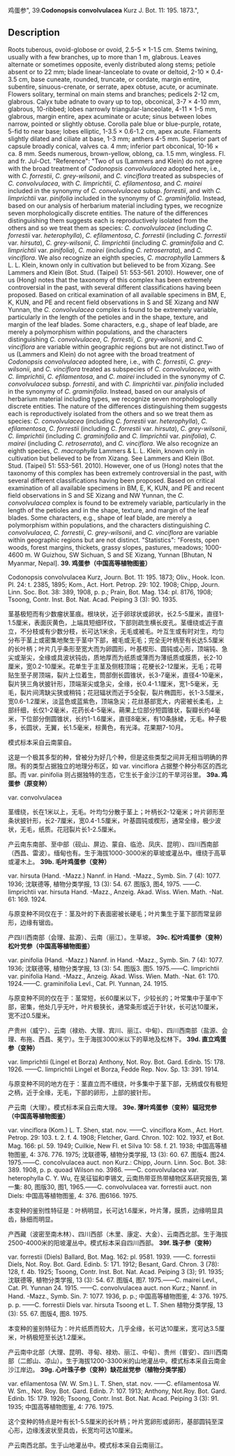 鸡蛋参",
39.**Codonopsis convolvulacea** Kurz J. Bot. 11: 195. 1873.",

## Description
Roots tuberous, ovoid-globose or ovoid, 2.5-5 × 1-1.5 cm. Stems twining, usually with a few branches, up to more than 1 m, glabrous. Leaves alternate or sometimes opposite, evenly distributed along stems; petiole absent or to 22 mm; blade linear-lanceolate to ovate or deltoid, 2-10 × 0.4-3.5 cm, base cuneate, rounded, truncate, or cordate, margin entire, subentire, sinuous-crenate, or serrate, apex obtuse, acute, or acuminate. Flowers solitary, terminal on main stems and branches; pedicels 2-12 cm, glabrous. Calyx tube adnate to ovary up to top, obconical, 3-7 × 4-10 mm, glabrous, 10-ribbed; lobes narrowly triangular-lanceolate, 4-11 × 1-5 mm, glabrous, margin entire, apex acuminate or acute; sinus between lobes narrow, pointed or slightly obtuse. Corolla pale blue or blue-purple, rotate, 5-fid to near base; lobes elliptic, 1-3.5 × 0.6-1.2 cm, apex acute. Filaments slightly dilated and ciliate at base, 1-3 mm; anthers 4-5 mm. Superior part of capsule broadly conical, valves ca. 4 mm; inferior part obconical, 10-16 × ca. 8 mm. Seeds numerous, brown-yellow, oblong, ca. 1.5 mm, wingless. Fl. and fr. Jul-Oct.
  "Reference": "Two of us (Lammers and Klein) do not agree with the broad treatment of *Codonopsis convolvulacea* adopted here, i.e., with *C. forrestii*, *C. grey-wilsonii*, and *C. vinciflora* treated as subspecies of *C. convolvulacea*, with *C. limprichtii*, *C. efilamentosa*, and *C. mairei* included in the synonymy of *C. convolvulacea* subsp. *forrestii*, and with *C. limprichtii* var. *pinifolia* included in the synonymy of *C. graminifolia*. Instead, based on our analysis of herbarium material including types, we recognize seven morphologically discrete entities. The nature of the differences distinguishing them suggests each is reproductively isolated from the others and so we treat them as species: *C. convolvulacea* (including *C. forrestii* var. *heterophylla*), *C. efilamentosa*, *C. forrestii* (including *C. forrestii* var. *hirsuta*), *C. grey-wilsonii*, *C. limprichtii* (including *C. graminifolia* and *C. limprichtii* var. *pinifolia*), *C. mairei* (including *C. retroserrata*), and *C. vinciflora*. We also recognize an eighth species, *C. macrophylla* Lammers &amp; L. L. Klein, known only in cultivation but believed to be from Xizang. See Lammers and Klein (Bot. Stud. (Taipei) 51: 553-561. 2010). However, one of us (Hong) notes that the taxonomy of this complex has been extremely controversial in the past, with several different classifications having been proposed. Based on critical examination of all available specimens in BM, E, K, KUN, and PE and recent field observations in S and SE Xizang and NW Yunnan, the *C. convolvulacea* complex is found to be extremely variable, particularly in the length of the petioles and in the shape, texture, and margin of the leaf blades. Some characters, e.g., shape of leaf blade, are merely a polymorphism within populations, and the characters distinguishing *C. convolvulacea*, *C. forrestii*, *C. grey-wilsonii*, and *C. vinciflora* are variable within geographic regions but are not distinct.Two of us (Lammers and Klein) do not agree with the broad treatment of *Codonopsis convolvulacea* adopted here, i.e., with *C. forrestii*, *C. grey-wilsonii*, and *C. vinciflora* treated as subspecies of *C. convolvulacea*, with *C. limprichtii*, *C. efilamentosa*, and *C. mairei* included in the synonymy of *C. convolvulacea* subsp. *forrestii*, and with *C. limprichtii* var. *pinifolia* included in the synonymy of *C. graminifolia*. Instead, based on our analysis of herbarium material including types, we recognize seven morphologically discrete entities. The nature of the differences distinguishing them suggests each is reproductively isolated from the others and so we treat them as species: *C. convolvulacea* (including *C. forrestii* var. *heterophylla*), *C. efilamentosa*, *C. forrestii* (including *C. forrestii* var. *hirsuta*), *C. grey-wilsonii*, *C. limprichtii* (including *C. graminifolia* and *C. limprichtii* var. *pinifolia*), *C. mairei* (including *C. retroserrata*), and *C. vinciflora*. We also recognize an eighth species, *C. macrophylla* Lammers &amp; L. L. Klein, known only in cultivation but believed to be from Xizang. See Lammers and Klein (Bot. Stud. (Taipei) 51: 553-561. 2010). However, one of us (Hong) notes that the taxonomy of this complex has been extremely controversial in the past, with several different classifications having been proposed. Based on critical examination of all available specimens in BM, E, K, KUN, and PE and recent field observations in S and SE Xizang and NW Yunnan, the *C. convolvulacea* complex is found to be extremely variable, particularly in the length of the petioles and in the shape, texture, and margin of the leaf blades. Some characters, e.g., shape of leaf blade, are merely a polymorphism within populations, and the characters distinguishing *C. convolvulacea*, *C. forrestii*, *C. grey-wilsonii*, and *C. vinciflora* are variable within geographic regions but are not distinct.
  "Statistics": "Forests, open woods, forest margins, thickets, grassy slopes, pastures, meadows; 1000-4600 m. W Guizhou, SW Sichuan, S and SE Xizang, Yunnan [Bhutan, N Myanmar, Nepal].
**39. 鸡蛋参（中国高等植物图鉴）**

Codonopsis convolvulacea Kurz, Journ. Bot. 11: 195. 1873; Oliv., Hook. Icon. Pl. 24: t. 2385, 1895; Kom., Act. Hort. Petrop. 29: 102. 1908; Chipp, Journ. Linn. Soc. Bot. 38: 389, 1908, p. p.; Prain, Bot. Mag. 134: pl. 8176, 1908; Tsoong, Contr. Inst. Bot. Nat. Acad. Peiping 3 (3): 90. 1935.

茎基极短而有少数瘤状茎痕。根块状，近于卵球状或卵状，长2.5-5厘米，直径1-1.5厘米，表面灰黄色，上端具短细环纹，下部则疏生横长皮孔。茎缠绕或近于直立，不分枝或有少数分枝，长可达1米余，无毛或被毛。叶互生或有时对生，均匀分布于茎上或密集地聚生于茎中下部，被毛或无毛；完全无叶柄至有长达5.5厘米的长叶柄；叶片几乎条形至宽大而为卵圆形，叶基楔形、圆钝或心形，顶端钝、急尖或渐尖，全缘或具波状钝齿，质地厚而为纸质或薄而为薄纸质或膜质，长2-10厘米，宽0.2-10厘米。花单生于主茎及侧枝顶端；花梗长2-12厘米，无毛；花萼贴生至子房顶端，裂片上位着生，筒部倒长圆锥状，长3-7毫米，直径4-10毫米，裂片狭三角状披针形，顶端渐尖或急尖，全缘，长0.4-1.1厘米，宽1-5毫米，无毛，裂片间湾缺尖狭或稍钝；花冠辐状而近于5全裂，裂片椭圆形，长1-3.5厘米，宽0.6-1.2厘米，淡蓝色或蓝紫色，顶端急尖；花丝基部宽大，内密被长柔毛，上部纤细，长仅1-2毫米，花药长4-5毫米。蒴果上位部分短圆锥状，裂瓣长约4毫米，下位部分倒圆锥状，长约1-1.6厘米，直径8毫米，有10条脉棱，无毛。种子极多，长圆状，无翼，长1.5毫米，棕黄色，有光泽。花果期7-10月。

模式标本采自云南蒙自。

这是一个极其多型的种，曾被分为好几个种，但是这些类型之间并无相当明确的界限。有的类型占据独立的地理分布区，如 var. vinciflora 占据整个种分布区的西北部。而 var. pinifolia 则占据独特的生态，它生长于金沙江的干旱河谷里。
**39a. 鸡蛋参（原变种）**

var. convolvulacea

茎缠绕，长在1米以上，无毛。叶均匀分散于茎上；叶柄长2-12毫米；叶片卵形至条状披针形，长2-7厘米，宽0.4-1.5厘米，叶基圆钝或楔形，通常全缘，极少波状，无毛，纸质。花冠裂片长1-2.5厘米。

产云南东南部、至中部（砚山、屏边、蒙自、临沧、凤庆、昆明）、四川西南部（西昌、雷波）。缅甸也有。生于海拔1000-3000米的草坡或灌丛中。缠绕于高草或灌木上。
**39b. 毛叶鸡蛋参（变种）**

var. hirsuta (Hand. -Mazz.) Nannf. in Hand. -Mazz., Symb. Sin. 7 (4): 1077. 1936; 沈联德等, 植物分类学报, 13 (3): 54. 67. 图版3, 图4, 1975. ——C. limprichtii var. hirsuta Hand. -Mazz., Anzeig. Akad. Wiss. Wien. Math. -Nat. 61: 169. 1924.

与原变种不同仅在于：茎及叶的下表面密被长硬毛；叶片集生于茎下部而常呈卵形，边缘有锯齿。

产四川西南部（会理、盐源）、云南（丽江）。生草坡。
**39c. 松叶鸡蛋参（变种）松叶党参（中国高等植物图鉴）**

var. pinifolia (Hand. -Mazz.) Nannf. in Hand. -Mazz., Symb. Sin. 7 (4): 1077. 1936; 沈联德等, 植物分类学报, 13 (3): 54. 图版3. 图5. 1975.——C. limprichtii var. pinifolia Hand. -Mazz., Anzeig. Akad. Wiss. Wien. Math. -Nat. 61: 170. 1924.——C. graminifolia Levl., Cat. Pl. Yunnan, 24. 1915.

与原变种不同的仅在于：茎常短，长60厘米以下，少较长的；叶常集中于茎中下部，密集，他处几乎无叶，叶片极狭长，通常条形或近于针状，长可达10厘米，宽不过0.5厘米。

产贵州（威宁）、云南（禄劝、大理、宾川、丽江、中甸）、四川西南部（盐源、会理、布拖、西昌、冕宁）。生于海拔3000米以下的草地及松林下。
**39d. 直立鸡蛋参（变种）**

var. limprichtii (Lingel et Borza) Anthony, Not. Roy. Bot. Gard. Edinb. 15: 178. 1926. ——C. limprichtii Lingel et Borza, Fedde Rep. Nov. Sp. 13: 391. 1914.

与原变种不同的地方在于：茎直立而不缠绕，叶多集中于茎下部，无柄或仅有极短之柄，近于全缘，无毛，下部的卵形，上部的披针形。

产云南（大理）。模式标本采自云南大理。
**39e. 薄叶鸡蛋参（变种）辐冠党参（中国高等植物图鉴）**

var. vinciflora (Kom.) L. T. Shen, stat. nov. ——C. vinciflora Kom., Act. Hort. Petrop. 29: 103. t. 2. f. 4. 1908; Fletcher, Gard. Chron. 102: 102. 1937, et Bot. Mag. 166: pl. 59. 1949; Cuilkie, New Fl. et Silva 10: 58. f. 21. 1938; 中国高等植物图鉴, 4: 376. 776. 1975; 沈联德等, 植物分类学报, 13 (3): 60. 67. 图版4. 图24. 1975.——C. concolvulacea auct. non Kurz.: Chipp, Journ. Linn. Soc. Bot. 38: 389. 1908, p. p. quoad Wilson no. 3986. ——C. convolvulacea var. heterophylla C. Y. Wu, 在吴征镒和李锡文, 云南热带亚热带植物区系研究报告, 第一集: 80, 图版30, 图1, 1965.——C. convolvulacea var. forrestii auct. non Diels: 中国高等植物图鉴, 4: 376. 图6166. 1975.

本变种的鉴别性特征是：叶柄明显，长可达1.6厘米，叶片薄，膜质，边缘明显具齿，脉细而明显。

产西藏（波密至南木林）、四川西部（木里、康定、大金）、云南西北部。生于海拔2500-4000米的阳坡灌丛中。模式标本采自四川西部。
**39f. 珠子参（变种）**

var. forrestii (Diels) Ballard, Bot. Mag. 162: pl. 9581. 1939. ——C. forrestii Diels, Not. Roy. Bot. Gard. Edinb. 5: 171. 1912; Besant, Gard. Chron. 3 (78): 128, f. 4b. 1925; Tsoong, Contr. Inst. Bot. Nat. Acad. Peiping 3 (3); 91. 1935; 沈联德等, 植物分类学报, 13 (3): 54. 67. 图版4, 图7. 1975.——C. mairei Levl., Cat. Pl. Yunnan 24. 1915. ——C. convolvulacea auct. non Kurz.; Nannf. in Hand. -Mazz., Symb. Sin. 7: 1077. 1936, p. p.; 中国高等植物图鉴, 4: 376. 1975. p. p. ——C. forrestii Diels var. hirsuta Tsoong et L. T. Shen 植物分类学报, 13 (3): 55. 67. 图版4, 图8. 1975.

本变种的鉴别特征为：叶片纸质而较大，几乎全缘，长可达10厘米，宽可达3.5厘米，叶柄极短至长达1.2厘米。

产云南中北部（大理、昆明、寻甸、禄劝、丽江、中甸）、贵州（普安）、四川西南部（二郎山、凉山）。生于海拔1200-3300米的山地灌丛中。模式标本采自云南金沙江岸边。
**39g. 心叶珠子参（变种）缺花丝党参（植物分类学报）**

var. efilamentosa (W. W. Sm.) L. T. Shen, stat. nov. ——C. efilamentosa W. W. Sm., Not. Roy. Bot. Gard. Edinb. 7: 107. 1913; Anthony, Not.Roy. Bot. Gard. Edinb. 15: 179. 1926; Tsoong, Contr. Inst. Bot. Nat. Acad. Peiping 3 (3): 91. 1935; 中国高等植物图鉴, 4: 776. 1975.

这个变种的特点是叶有长1-5.5厘米的长叶柄；叶片宽卵形或卵形，基部圆钝至深心形，边缘浅波状至具齿，长宽均可达10厘米。

产云南西北部。生于山地灌丛中。模式标本采自云南丽江。
